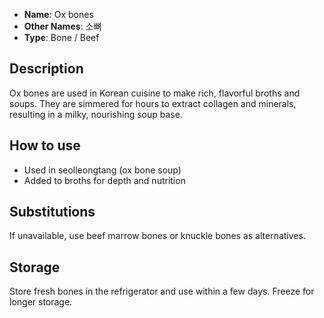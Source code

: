 - **Name**: Ox bones
- **Other Names**: 소뼈
- **Type**: Bone / Beef

## Description

Ox bones are used in Korean cuisine to make rich, flavorful broths and soups. They are simmered for hours to extract collagen and minerals, resulting in a milky, nourishing soup base.

## How to use

- Used in seolleongtang (ox bone soup)
- Added to broths for depth and nutrition

## Substitutions

If unavailable, use beef marrow bones or knuckle bones as alternatives.

## Storage

Store fresh bones in the refrigerator and use within a few days. Freeze for longer storage. 